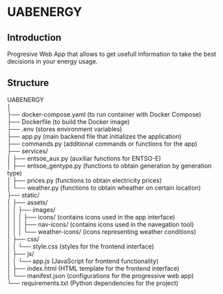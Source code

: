 # UABENERGY

## Introduction

Progresive Web App that allows to get usefull information to take the best decisions in your energy usage.

## Structure

UABENERGY  
│  
├── docker-compose.yaml (to run container with Docker Compose)  
├── Dockerfile (to build the Docker image)  
├── .env (stores environment variables)  
├── app.py (main backend file that initializes the application)  
├── commands.py (additional commands or functions for the app)  
├── services/  
│   ├── entsoe_aux.py (auxiliar functions for ENTSO-E)  
│   ├── entsoe_gentype.py (functions to obtain generation by generation type)  
│   ├── prices.py (functions to obtain electricity prices)  
│   └── weather.py (functions to obtain wheather on certain location)  
├── static/  
│   ├── assets/  
│   │   ├── images/  
│   │   │   ├── icons/ (contains icons used in the app interface)  
│   │   │   ├── nav-icons/ (contains icons used in the navegation tool)  
│   │   │   └── weather-icons/ (icons representing weather conditions)  
│   ├── css/  
│   │   └── style.css (styles for the frontend interface)  
│   ├── js/  
│   │   └── app.js (JavaScript for frontend functionality)  
│   ├── index.html (HTML template for the frontend interface)  
│   └── manifest.json (configurations for the progressive web app)  
└── requirements.txt (Python dependencies for the project)  
